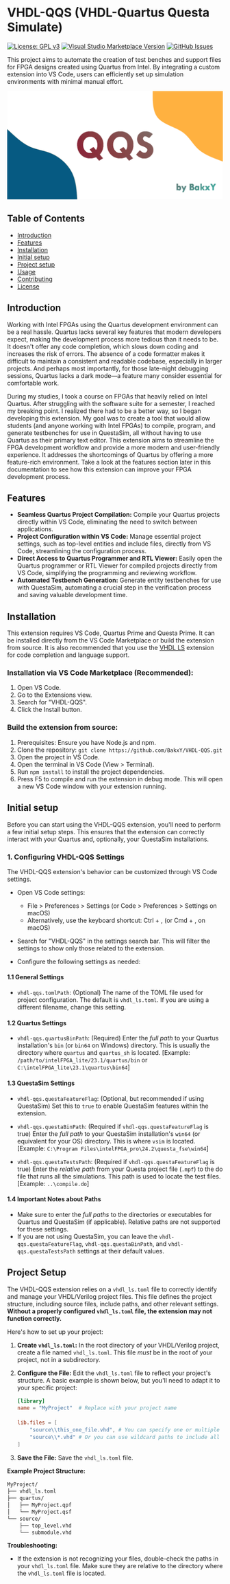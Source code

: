 # VHDL-QQS (VHDL-Quartus Questa Simulate)

[![License: GPL v3](https://img.shields.io/badge/License-GPLv3-blue.svg)](LICENSE) [![Visual Studio Marketplace Version](https://img.shields.io/vscode-marketplace/v/BakxY.vhdl-qqs)](https://marketplace.visualstudio.com/items?itemName=BakxY.vhdl-qqs) [![GitHub Issues](https://img.shields.io/github/issues/BakxY/VHDL-QQS)](https://img.shields.io/github/issues/BakxY/VHDL-QQS)

This project aims to automate the creation of test benches and support files for FPGA designs created using Quartus from Intel. By integrating a custom extension into VS Code, users can efficiently set up simulation environments with minimal manual effort. 

![Project Banner](./docs/banner.png#center)

## Table of Contents

- [Introduction](#Introduction)
- [Features](#Features)
- [Installation](#Installation)
- [Initial setup](#Initial-setup)
- [Project setup](#Project-setup)
- [Usage](USAGE.md)
- [Contributing](CONTRIBUTING.md)
- [License](LICENSE)

## Introduction

Working with Intel FPGAs using the Quartus development environment can be a real hassle.  Quartus lacks several key features that modern developers expect, making the development process more tedious than it needs to be.  It doesn't offer any code completion, which slows down coding and increases the risk of errors.  The absence of a code formatter makes it difficult to maintain a consistent and readable codebase, especially in larger projects. And perhaps most importantly, for those late-night debugging sessions, Quartus lacks a dark mode—a feature many consider essential for comfortable work.

During my studies, I took a course on FPGAs that heavily relied on Intel Quartus.  After struggling with the software suite for a semester, I reached my breaking point.  I realized there had to be a better way, so I began developing this extension.  My goal was to create a tool that would allow students (and anyone working with Intel FPGAs) to compile, program, and generate testbenches for use in QuestaSim, all without having to use Quartus as their primary text editor.  This extension aims to streamline the FPGA development workflow and provide a more modern and user-friendly experience.  It addresses the shortcomings of Quartus by offering a more feature-rich environment.  Take a look at the features section later in this documentation to see how this extension can improve your FPGA development process.

## Features

* **Seamless Quartus Project Compilation:** Compile your Quartus projects directly within VS Code, eliminating the need to switch between applications.
* **Project Configuration within VS Code:** Manage essential project settings, such as top-level entities and include files, directly from VS Code, streamlining the configuration process.
* **Direct Access to Quartus Programmer and RTL Viewer:** Easily open the Quartus programmer or RTL Viewer for compiled projects directly from VS Code, simplifying the programming and reviewing workflow.
* **Automated Testbench Generation:** Generate entity testbenches for use with QuestaSim, automating a crucial step in the verification process and saving valuable development time.

## Installation

This extension requires VS Code, Quartus Prime and Questa Prime. It can be installed directly from the VS Code Marketplace or build the extension from source. It is also recommended that you use the [VHDL LS](https://github.com/VHDL-LS/rust_hdl_vscode) extension for code completion and language support.

### Installation via VS Code Marketplace (Recommended):
1. Open VS Code.
2. Go to the Extensions view.
3. Search for "VHDL-QQS".
4. Click the Install button.

### Build the extension from source:
1. Prerequisites: Ensure you have Node.js and npm.
2. Clone the repository: `git clone https://github.com/BakxY/VHDL-QQS.git`
3. Open the project in VS Code.
4. Open the terminal in VS Code (View > Terminal).
5. Run `npm install` to install the project dependencies.
6. Press F5 to compile and run the extension in debug mode. This will open a new VS Code window with your extension running.

## Initial setup

Before you can start using the VHDL-QQS extension, you'll need to perform a few initial setup steps. This ensures that the extension can correctly interact with your Quartus and, optionally, your QuestaSim installations.

### 1. Configuring VHDL-QQS Settings

The VHDL-QQS extension's behavior can be customized through VS Code settings.

* Open VS Code settings:
    * File > Preferences > Settings (or Code > Preferences > Settings on macOS)
    * Alternatively, use the keyboard shortcut: Ctrl + , (or Cmd + , on macOS)

* Search for "VHDL-QQS" in the settings search bar. This will filter the settings to show only those related to the extension.

* Configure the following settings as needed:

#### 1.1 General Settings

* `vhdl-qqs.tomlPath`: (Optional) The name of the TOML file used for project configuration. The default is `vhdl_ls.toml`. If you are using a different filename, change this setting.

#### 1.2 Quartus Settings

* `vhdl-qqs.quartusBinPath`: (Required) Enter the *full path* to your Quartus installation's `bin` (or `bin64` on Windows) directory. This is usually the directory where `quartus` and `quartus_sh` is located.  [Example: `/path/to/intelFPGA_lite/23.1/quartus/bin` or `C:\intelFPGA_lite\23.1\quartus\bin64`]

#### 1.3 QuestaSim Settings

* `vhdl-qqs.questaFeatureFlag`: (Optional, but recommended if using QuestaSim) Set this to `true` to enable QuestaSim features within the extension.

* `vhdl-qqs.questaBinPath`: (Required if `vhdl-qqs.questaFeatureFlag` is true) Enter the *full path* to your QuestaSim installation's `win64` (or equivalent for your OS) directory. This is where `vsim` is located. [Example: `C:\Program Files\intelFPGA_pro\24.2\questa_fse\win64`]

* `vhdl-qqs.questaTestsPath`: (Required if `vhdl-qqs.questaFeatureFlag` is true) Enter the *relative path* from your Questa project file (`.mpf`) to the do file that runs all the simulations. This path is used to locate the test files.  [Example: `..\compile.do`]

#### 1.4 Important Notes about Paths

* Make sure to enter the *full paths* to the directories or executables for Quartus and QuestaSim (if applicable). Relative paths are not supported for these settings.
* If you are not using QuestaSim, you can leave the `vhdl-qqs.questaFeatureFlag`, `vhdl-qqs.questaBinPath`, and `vhdl-qqs.questaTestsPath` settings at their default values.

## Project Setup

The VHDL-QQS extension relies on a `vhdl_ls.toml` file to correctly identify and manage your VHDL/Verilog project files. This file defines the project structure, including source files, include paths, and other relevant settings. **Without a properly configured `vhdl_ls.toml` file, the extension may not function correctly.**

Here's how to set up your project:

1.  **Create `vhdl_ls.toml`:** In the root directory of your VHDL/Verilog project, create a file named `vhdl_ls.toml`.  This file *must* be in the root of your project, not in a subdirectory.

2.  **Configure the File:** Edit the `vhdl_ls.toml` file to reflect your project's structure. A basic example is shown below, but you'll need to adapt it to your specific project:

    ```toml
    [library]
    name = "MyProject"  # Replace with your project name

    lib.files = [
        "source\\this_one_file.vhd", # You can specify one or multiple files.
        "source\\*.vhd" # Or you can use wildcard paths to include all files.
    ]
    ```

3.  **Save the File:** Save the `vhdl_ls.toml` file.

**Example Project Structure:**

```
MyProject/
├── vhdl_ls.toml
├── quartus/
│   ├── MyProject.qpf
│   └── MyProject.qsf
└── source/
    ├── top_level.vhd
    └── submodule.vhd
```

**Troubleshooting:**

*   If the extension is not recognizing your files, double-check the paths in your `vhdl_ls.toml` file.  Make sure they are relative to the directory where the `vhdl_ls.toml` file is located.